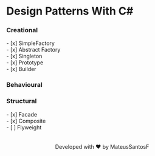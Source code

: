 # Design Patterns With C#

<h3> Creational </h3>
- [x] SimpleFactory <br>
- [x] Abstract Factory <br>
- [x] Singleton <br>
- [x] Prototype <br>
- [x] Builder <br>

<h3> Behavioural </h3>

<h3> Structural </h3>
- [x] Facade <br>
- [x] Composite <br>
- [ ] Flyweight <br>
<br>
<br>
<div align="center">Developed with ❤️ by MateusSantosF</div>



